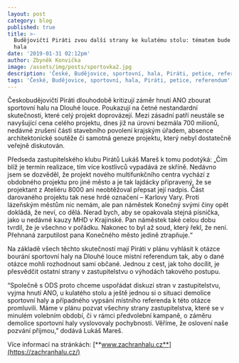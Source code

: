 ```yaml
---
layout: post
category: blog
published: true
title: >-
  Budějovičtí Piráti zvou další strany ke kulatému stolu: tématem bude sportovní
  hala
date: '2019-01-31 02:12pm'
author: Zbyněk Konvička
image: /assets/img/posts/sportovka2.jpg
description: 'České, Budějovice, sportovní, hala, Piráti, petice, referendum'
tags: 'České, Budějovice, sportovní, hala, Piráti, petice, referendum'
---
```

Českobudějovičtí Piráti dlouhodobě kritizují záměr hnutí ANO zbourat sportovní halu na Dlouhé louce. Poukazují na četné nestandardní skutečnosti, které celý projekt doprovázejí. Mezi zásadní patří neustále se navyšující cena celého projektu, dnes již na úrovni bezmála 700 milionů, nedávné zrušení části stavebního povolení krajským úřadem, absence architektonické soutěže či samotná geneze projektu, který nebyl dostatečně veřejně diskutován.

Předseda zastupitelského klubu Pirátů Lukáš Mareš k tomu podotýká: „Čím blíž je termín realizace, tím více kostlivců vypadává ze skříně. Nedávno jsem se dozvěděl, že projekt nového multifunkčního centra vychází z obdobného projektu pro jiné město a je tak lajdácky připravený, že se projektant z Ateliéru 8000 ani neobtěžoval přepsat její nadpis. Část darovaného projektu tak nese hrdé označení – Karlovy Vary. Proti lázeňským městům nic nemám, ale pan náměstek Konečný svými činy opět dokládá, že neví, co dělá. Nerad bych, aby se opakovala stejná písnička, jako u nedávné kauzy MHD v Krajinské. Pan náměstek také celou dobu tvrdil, že je všechno v pořádku. Nakonec to byl až soud, který řekl, že není. Přehnaná zarputilost pana Konečného město jedině ztrapňuje.“

Na základě všech těchto skutečností mají Piráti v plánu vyhlásit k otázce bourání sportovní haly na Dlouhé louce místní referendum tak, aby o dané otázce mohli rozhodnout sami občané. Jednou z cest, jak toho docílit, je přesvědčit ostatní strany v zastupitelstvu o výhodách takového postupu.

“Společně s ODS proto chceme uspořádat diskuzi stran v zastupitelstvu, vyjma hnutí ANO, u kulatého stolu a ještě jednou si o situaci demolice sportovní haly a případného vypsání místního referenda k této otázce promluvili. Máme v plánu pozvat všechny strany zastupitelstva, které se v minulém volebním období, či v rámci předvolební kampaně, o záměru demolice sportovní haly vyslovovaly pochybnosti. Věříme, že oslovení naše pozvání přijmou,” dodává Lukáš Mareš.

Více informací na stránkách: [**www.zachranhalu.cz**](https://zachranhalu.cz/)
